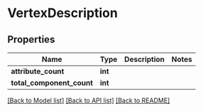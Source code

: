 # VertexDescription

## Properties
Name | Type | Description | Notes
------------ | ------------- | ------------- | -------------
**attribute_count** | **int** |  | 
**total_component_count** | **int** |  | 

[[Back to Model list]](../README.md#documentation-for-models) [[Back to API list]](../README.md#documentation-for-api-endpoints) [[Back to README]](../README.md)


